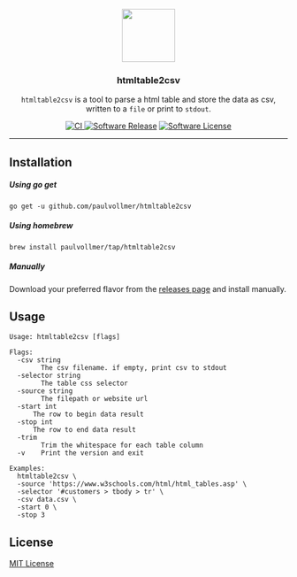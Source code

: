 <p align="center">
  <img src="https://fonts.gstatic.com/s/i/materialicons/business/v1/24px.svg" height="96"/>
  <h3 align="center">
    htmltable2csv
  </h3>
  <p align="center">
    <code>htmltable2csv</code> is a tool to parse a html table and store the data as csv, written to a <code>file</code> or print to <code>stdout</code>.
  </p>
  <p align="center">
    <a href="https://github.com/paulvollmer/htmltable2csv/actions?query=workflow%3ACI"><img alt="CI" src="https://github.com/paulvollmer/htmltable2csv/workflows/CI/badge.svg"> </a>
    <a href="https://github.com/paulvollmer/htmltable2csv/releases"><img alt="Software Release" src="https://img.shields.io/github/v/release/paulvollmer/htmltable2csv.svg?style=flat-square"></a>
    <a href="/LICENSE"><img alt="Software License" src="https://img.shields.io/badge/license-MIT-blue.svg?style=flat-square"></a>
  </p>
</p>

---

## Installation
##### Using go get
```
go get -u github.com/paulvollmer/htmltable2csv
```

##### Using homebrew
```
brew install paulvollmer/tap/htmltable2csv
```

##### Manually
Download your preferred flavor from the [releases page](https://github.com/paulvollmer/htmltable2csv/releases) and install manually.

## Usage
```
Usage: htmltable2csv [flags]

Flags:
  -csv string
    	The csv filename. if empty, print csv to stdout
  -selector string
    	The table css selector
  -source string
    	The filepath or website url
  -start int
      The row to begin data result
  -stop int
      The row to end data result
  -trim
    	Trim the whitespace for each table column
  -v	Print the version and exit

Examples:
  htmltable2csv \
  -source 'https://www.w3schools.com/html/html_tables.asp' \
  -selector '#customers > tbody > tr' \
  -csv data.csv \
  -start 0 \
  -stop 3
```

## License
[MIT License](LICENSE)
